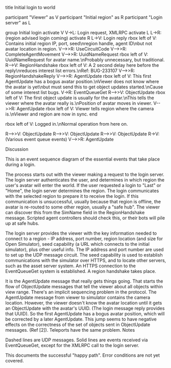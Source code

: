 title Initial login to world

participant "Viewer" as V
participant "Initial region" as R
participant "Login server" as L

group Initial login
activate V
V->L: Login request, XMLRPC
activate L
L->R: (region advised login coming)
activate R
L->V: Login reply
rbox left of V: Contains initial region IP, port, seed\nregion handle, agent ID\nbut not avatar location in region.
V-->>R: UseCircuitCode
V-->>R: CompleteAgentMovement
V-->>R: UuidNameRequest
rbox left of V: UuidNameRequest for avatar name.\nProbably unnecessary, but traditional.
R-->V: RegionHandshake
rbox left of V: A 2 second delay here before the reply\nreduces interest list errors.\nRef: BUG-233107
V-->>R: RegionHandshakeReply
V-->>R: AgentUpdate
rbox left of V: This first AgentUpdate has a bogus avatar position.\nViewer does not know where the avatar is yet\nbut must send this to get object updates started.\nCause of some interest list bugs.
V->R: EventQueueGet
R-->>V: ObjectUpdate
rbox left of V: The first object update is usually for the avatar.\nThis tells the viewer where the avatar really is.\nPosition of avatar moves in viewer.
V-->>R: AgentUpdate
rbox left of V: Viewer tells region where the camera is.\nViewer and region are now in sync.
end

rbox left of V: Logged in.\nNormal operation from here on.

R-->>V: ObjectUpdate
R-->>V: ObjectUpdate
R-->>V: ObjectUpdate
R->V: (Various event queue events)
V-->>R: AgentUpdate

Discussion

This is an event sequence diagram of the essential events that take place during a login.

The process starts out with the viewer making a request to the login server. The login server authenticates the user, and determines in which region the user's avatar will enter the world. If the user requested a login to "Last" or 
"Home", the login server determines the region. The login communicates with the selected region to prepare it to receive the login. If this communication is unsuccessful, usually because that region is offline, the avatar is 
re-routed to some other region, usually a "safe hub". The viewer can discover this from the SimName field in the RegionHandshake message. Scripted agent controllers should check this, or their bots will pile up at safe hubs.

The login server provides the viewer with the key information needed to connect to a region - IP address, port number, region location (and size for Open Simulator), seed capability (a URL which connects to the initial simulator), 
plus other useful info. The IP address and port number are used to set up the UDP message circuit. The seed capability is used to establish communications with the simulator over HTTPS, and to locate other servers, such as the asset 
server system. An HTTPS connection to the EventQueueGet system is established. A region handshake takes place.

It is the AgentUpdate message that really gets things going. That starts the flow of ObjectUpdate messages that tell the viewer about all objects within view range. There's an implicit sequencing problem in the protocol. The 
AgentUpdate message from viewer to simulator contains the camera location. However, the viewer doesn't know the avatar location until it gets an ObjectUpdate with the avatar's UUID. (The login message reply provides that UUID). So 
the first AgentUpdate has a bogus avatar position, which will be corrected by a later AgentUpdate. This jump seems to have negative effects on the correctness of the set of objects sent in ObjectUpdate messages. (Ref [2]). Teleports 
have the same problem.
Notes

Dashed lines are UDP messages. Solid lines are events received via EventQueueGet, except for the XMLRPC call to the login server.

This documents the successful "happy path". Error conditions are not yet covered. 
